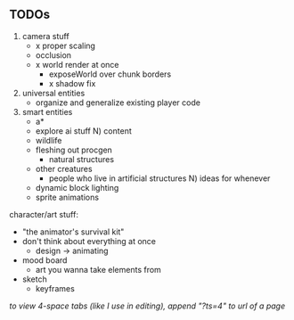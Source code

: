 ## TODOs
1) camera stuff
	- x proper scaling
	- occlusion
	- x world render at once
		- exposeWorld over chunk borders
		- x shadow fix
2) universal entities
	- organize and generalize existing player code 
3) smart entities
	- a\*
	- explore ai stuff
N) content
	- wildlife
	- fleshing out procgen
		- natural structures
	- other creatures
		- people who live in artificial structures
N) ideas for whenever
	- dynamic block lighting
	- sprite animations

character/art stuff:
- "the animator's survival kit"
- don't think about everything at once
	- design -> animating
- mood board
	- art you wanna take elements from
- sketch
	- keyframes


*to view 4-space tabs (like I use in editing), append "?ts=4" to url of a page*
